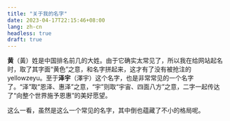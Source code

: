 ```yaml
---
title: "关于我的名字"
date: 2023-04-17T22:15:46+08:00
lang: zh-cn
headless: true
draft: true
---
```


**黄**（黃）姓是中国排名前几的大姓。由于它确实太常见了，所以我在给网站起名时，取了其字面“黄色”之意，和名字拼起来，这才有了没有被抢注的 yellowzeyu。至于**泽宇**（澤宇）这个名字，也是非常常见的一个名字了。“泽”取“恩泽、惠泽”之意，“宇”则取“宇宙、四面八方”之意，二字一起传达了“向整个世界施予恩惠”的美好愿望。

这么一看，虽然是这么一个常见的名字，其中倒也蕴藏了不小的格局呢。